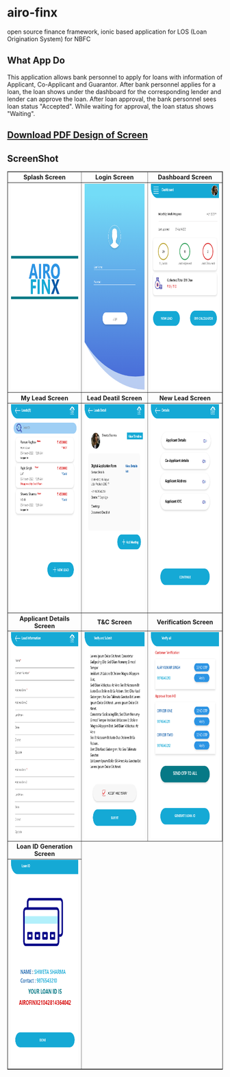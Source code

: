 # airo-finx

open source finance framework, ionic based application for LOS (Loan Origination System) for NBFC </br>

## What App Do

This application allows bank personnel  to apply for loans with information of Applicant, Co-Applicant and Guarantor. After bank personnel applies for a loan, the loan shows under the dashboard for the corresponding lender and lender can approve the loan. After loan approval, the bank personnel sees loan status "Accepted". While waiting for approval, the loan status shows "Waiting".

## [Download PDF Design of Screen](./screenshot/Finance-App.pdf)

## ScreenShot

<table border="1">
  <tr>
    <th>Splash Screen</th>
    <th>Login Screen</th>
    <th>Dashboard Screen</th>
  </tr>
  <tr>
    <td><img src="screenshot/Splash.png" width=270 height=480 alt="Splash Screen"></td>
    <td><img src="screenshot/Login.png" width=270 height=480 alt="Login Screen"></td>
    <td><img src="screenshot/Dashboard.png" width=270 height=480 alt="Dashboard Screen"></td>
  </tr>

  <tr>
    <th>My Lead Screen</th>
    <th>Lead Deatil Screen</th>
    <th>New Lead Screen</th>
  </tr>
  <tr>
    <td><img src="screenshot/My%20Leads.png" width=270 height=480 alt=" My Lead Screen"></td>
    <td><img src="screenshot/Lead%20Deatil.png" width=270 height=480 alt="Lead Deatil Screen"></td>
    <td><img src="screenshot/Details.png" width=270 height=480 alt="New Lead Screen"></td>
  </tr>

  <tr>
    <th>Applicant Details Screen</th>
    <th>T&C Screen</th>
    <th>Verification Screen</th>
  </tr>
  <tr>
    <td><img src="screenshot/New%20Lead.png" width=270 height=480 alt=" Applicant Details Screen"></td>
    <td><img src="screenshot/T%26C.png" width=270 height=480 alt="T&C Screen"></td>
    <td><img src="screenshot/Verify%20All.png" width=270 height=480 alt="Verification Screen"></td>
  </tr>

<tr>
    <th>Loan ID Generation Screen</th>
  </tr>
  <tr>
    <td><img src="screenshot/Loan%20ID.png" width=270 height=480 alt="Loan ID Generation Screen"></td>
  </tr>


 </table>

